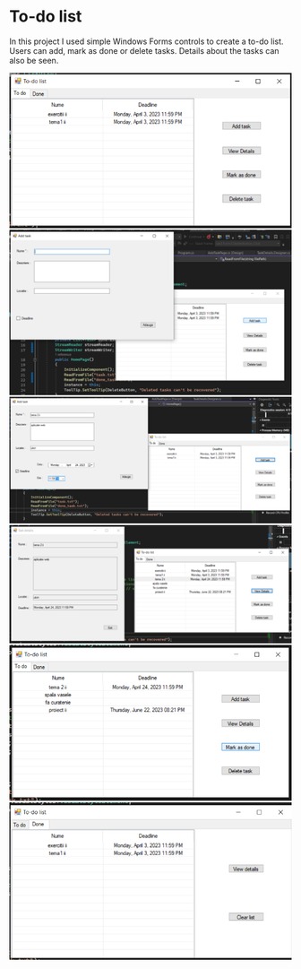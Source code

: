 # To-do list

In this project I used simple Windows Forms controls to create a to-do list. Users can add, mark as done or delete tasks. 
Details about the tasks can also be seen.

![alt text](images/1.png)
![alt text](images/2.png)
![alt text](images/3.png)
![alt text](images/4.png)
![alt text](images/5.png)
![alt text](images/6.png)
